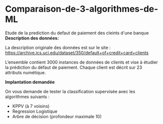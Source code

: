 # Comparaison-de-3-algorithmes-de-ML
Etude de la prediction du defaut de paiement des cleints d'une banque
**Description des données:**

La description originale des données est sur le site : https://archive.ics.uci.edu/dataset/350/default+of+credit+card+clients

L’ensemble contient 3000 instances de données de clients et vise à étudier la prédiction du défaut de paiement. Chaque client est décrit sur 23 attributs numétique.  

**Implantation demandée**

On vous demande de tester la classification supervisée avec les algorithmes suivants :

*   KPPV (à 7 voisins)
*   Regression Logistique
*   Arbre de décision (profondeur maximale 10)

